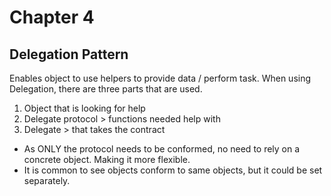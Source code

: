 # Chapter 4

## Delegation Pattern
Enables object to use helpers to provide data / perform task.
When using Delegation, there are three parts that are used.

1. Object that is looking for help
2. Delegate protocol > functions needed help with
3. Delegate > that takes the contract

- As ONLY the protocol needs to be conformed, no need to rely on a concrete object. Making it more flexible.
- It is common to see objects conform to same objects, but it could be set separately.

